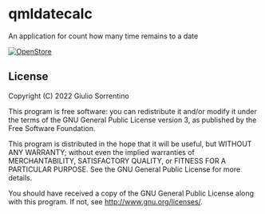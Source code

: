 # qmldatecalc

An application for count how many time remains to a date

[![OpenStore](https://open-store.io/badges/it.svg)](https://open-store.io/app/qmldatecalc)

## License

Copyright (C) 2022  Giulio Sorrentino

This program is free software: you can redistribute it and/or modify it under the terms of the GNU General Public License version 3, as published
by the Free Software Foundation.

This program is distributed in the hope that it will be useful, but WITHOUT ANY WARRANTY; without even the implied warranties of MERCHANTABILITY, SATISFACTORY QUALITY, or FITNESS FOR A PARTICULAR PURPOSE.  See the GNU General Public License for more details.

You should have received a copy of the GNU General Public License along with this program.  If not, see <http://www.gnu.org/licenses/>.
